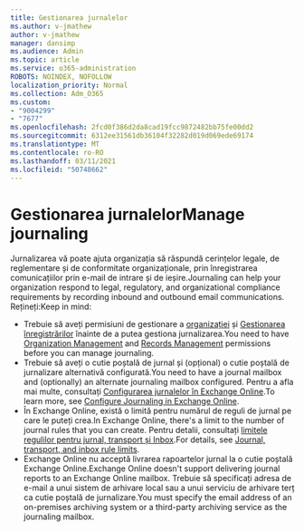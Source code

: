 ```yaml
---
title: Gestionarea jurnalelor
ms.author: v-jmathew
author: v-jmathew
manager: dansimp
ms.audience: Admin
ms.topic: article
ms.service: o365-administration
ROBOTS: NOINDEX, NOFOLLOW
localization_priority: Normal
ms.collection: Adm_O365
ms.custom:
- "9004299"
- "7677"
ms.openlocfilehash: 2fcd0f386d2da8cad19fcc9872482bb75fe00dd2
ms.sourcegitcommit: 6312ee31561db36104f32282d019d069ede69174
ms.translationtype: MT
ms.contentlocale: ro-RO
ms.lasthandoff: 03/11/2021
ms.locfileid: "50748662"
---
```

# <a name="manage-journaling"></a><span data-ttu-id="fdb52-102">Gestionarea jurnalelor</span><span class="sxs-lookup"><span data-stu-id="fdb52-102">Manage journaling</span></span>

<span data-ttu-id="fdb52-103">Jurnalizarea vă poate ajuta organizația să răspundă cerințelor legale, de reglementare și de conformitate organizaționale, prin înregistrarea comunicațiilor prin e-mail de intrare și de ieșire.</span><span class="sxs-lookup"><span data-stu-id="fdb52-103">Journaling can help your organization respond to legal, regulatory, and organizational compliance requirements by recording inbound and outbound email communications.</span></span> <span data-ttu-id="fdb52-104">Rețineți:</span><span class="sxs-lookup"><span data-stu-id="fdb52-104">Keep in mind:</span></span>

* <span data-ttu-id="fdb52-105">Trebuie să aveți permisiuni de gestionare a [organizației](https://go.microsoft.com/fwlink/?linkid=2115259) și [Gestionarea înregistrărilor](https://go.microsoft.com/fwlink/?linkid=2115469) înainte de a putea gestiona jurnalizarea.</span><span class="sxs-lookup"><span data-stu-id="fdb52-105">You need to have [Organization Management](https://go.microsoft.com/fwlink/?linkid=2115259) and [Records Management](https://go.microsoft.com/fwlink/?linkid=2115469) permissions before you can manage journaling.</span></span>
* <span data-ttu-id="fdb52-106">Trebuie să aveți o cutie poștală de jurnal și (opțional) o cutie poștală de jurnalizare alternativă configurată.</span><span class="sxs-lookup"><span data-stu-id="fdb52-106">You need to have a journal mailbox and (optionally) an alternate journaling mailbox configured.</span></span> <span data-ttu-id="fdb52-107">Pentru a afla mai multe, consultați [Configurarea jurnalelor în Exchange Online](https://go.microsoft.com/fwlink/?linkid=2115260).</span><span class="sxs-lookup"><span data-stu-id="fdb52-107">To learn more, see [Configure Journaling in Exchange Online](https://go.microsoft.com/fwlink/?linkid=2115260).</span></span>
* <span data-ttu-id="fdb52-108">În Exchange Online, există o limită pentru numărul de reguli de jurnal pe care le puteți crea.</span><span class="sxs-lookup"><span data-stu-id="fdb52-108">In Exchange Online, there's a limit to the number of journal rules that you can create.</span></span> <span data-ttu-id="fdb52-109">Pentru detalii, consultați [limitele regulilor pentru jurnal, transport și Inbox](https://go.microsoft.com/fwlink/?linkid=2115261).</span><span class="sxs-lookup"><span data-stu-id="fdb52-109">For details, see [Journal, transport, and inbox rule limits](https://go.microsoft.com/fwlink/?linkid=2115261).</span></span>
* <span data-ttu-id="fdb52-110">Exchange Online nu acceptă livrarea rapoartelor jurnal la o cutie poștală Exchange Online.</span><span class="sxs-lookup"><span data-stu-id="fdb52-110">Exchange Online doesn't support delivering journal reports to an Exchange Online mailbox.</span></span> <span data-ttu-id="fdb52-111">Trebuie să specificați adresa de e-mail a unui sistem de arhivare local sau a unui serviciu de arhivare terț ca cutie poștală de jurnalizare.</span><span class="sxs-lookup"><span data-stu-id="fdb52-111">You must specify the email address of an on-premises archiving system or a third-party archiving service as the journaling mailbox.</span></span>
